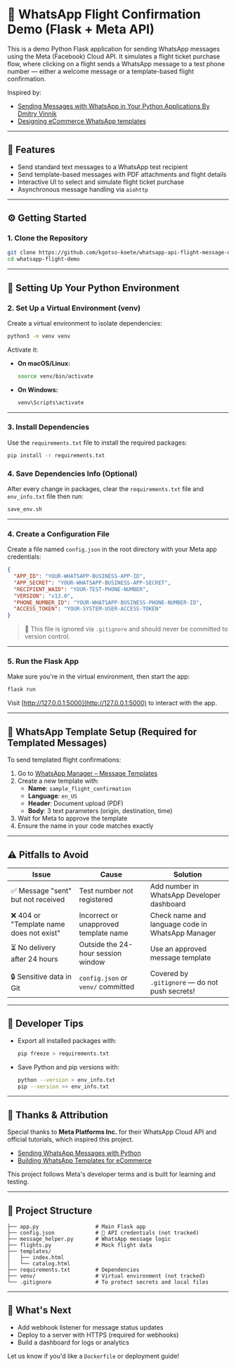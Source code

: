 # 🌛 WhatsApp Flight Confirmation Demo (Flask + Meta API)

This is a demo Python Flask application for sending WhatsApp messages using the Meta (Facebook) Cloud API. It simulates a flight ticket purchase flow, where clicking on a flight sends a WhatsApp message to a test phone number — either a welcome message or a template-based flight confirmation.

Inspired by:

- [Sending Messages with WhatsApp in Your Python Applications By Dmitry Vinnik](https://developers.facebook.com/blog/post/2022/10/24/sending-messages-with-whatsapp-in-your-python-applications/)
- [Designing eCommerce WhatsApp templates](https://developers.facebook.com/blog/post/2022/11/14/building-whatsapp-message-templates-for-ecommerce/)

---

## 📆 Features

- Send standard text messages to a WhatsApp test recipient
- Send template-based messages with PDF attachments and flight details
- Interactive UI to select and simulate flight ticket purchase
- Asynchronous message handling via `aiohttp`

---

## ⚙️ Getting Started

### 1. Clone the Repository

```bash
git clone https://github.com/kgotso-koete/whatsapp-api-flight-message-demo.git
cd whatsapp-flight-demo
```

---

## 🐍 Setting Up Your Python Environment

### 2. Set Up a Virtual Environment (venv)

Create a virtual environment to isolate dependencies:

```bash
python3 -m venv venv
```

Activate it:

- **On macOS/Linux:**

  ```bash
  source venv/bin/activate
  ```

- **On Windows:**

  ```bash
  venv\Scripts\activate
  ```

---

### 3. Install Dependencies

Use the `requirements.txt` file to install the required packages:

```bash
pip install -r requirements.txt
```

### 4. Save Dependencies Info (Optional)

After every change in packages, clear the `requirements.txt` file and `env_info.txt` file then run:

```bash
save_env.sh
```

---

### 4. Create a Configuration File

Create a file named `config.json` in the root directory with your Meta app credentials:

```json
{
  "APP_ID": "YOUR-WHATSAPP-BUSINESS-APP-ID",
  "APP_SECRET": "YOUR-WHATSAPP-BUSINESS-APP-SECRET",
  "RECIPIENT_WAID": "YOUR-TEST-PHONE-NUMBER",
  "VERSION": "v13.0",
  "PHONE_NUMBER_ID": "YOUR-WHATSAPP-BUSINESS-PHONE-NUMBER-ID",
  "ACCESS_TOKEN": "YOUR-SYSTEM-USER-ACCESS-TOKEN"
}
```

> 🔐 This file is ignored via `.gitignore` and should never be committed to version control.

---

### 5. Run the Flask App

Make sure you're in the virtual environment, then start the app:

```bash
flask run
```

Visit [http://127.0.0.1:5000](http://127.0.0.1:5000) to interact with the app.

---

## 💬 WhatsApp Template Setup (Required for Templated Messages)

To send templated flight confirmations:

1. Go to [WhatsApp Manager – Message Templates](https://business.facebook.com/wa/manage/message-templates)
2. Create a new template with:
   - **Name**: `sample_flight_confirmation`
   - **Language**: `en_US`
   - **Header**: Document upload (PDF)
   - **Body**: 3 text parameters (origin, destination, time)
3. Wait for Meta to approve the template
4. Ensure the name in your code matches exactly

---

## ⚠️ Pitfalls to Avoid

| Issue                                    | Cause                                 | Solution                                         |
| ---------------------------------------- | ------------------------------------- | ------------------------------------------------ |
| ✅ Message "sent" but not received       | Test number not registered            | Add number in WhatsApp Developer dashboard       |
| ❌ 404 or "Template name does not exist" | Incorrect or unapproved template name | Check name and language code in WhatsApp Manager |
| ⏳ No delivery after 24 hours            | Outside the 24-hour session window    | Use an approved message template                 |
| 🔒 Sensitive data in Git                 | `config.json` or `venv/` committed    | Covered by `.gitignore` — do not push secrets!   |

---

## 🧪 Developer Tips

- Export all installed packages with:

  ```bash
  pip freeze > requirements.txt
  ```

- Save Python and pip versions with:

  ```bash
  python --version > env_info.txt
  pip --version >> env_info.txt
  ```

---

## 🙏 Thanks & Attribution

Special thanks to **Meta Platforms Inc.** for their WhatsApp Cloud API and official tutorials, which inspired this project.

- [Sending WhatsApp Messages with Python](https://developers.facebook.com/blog/post/2022/10/24/sending-messages-with-whatsapp-in-your-python-applications/)
- [Building WhatsApp Templates for eCommerce](https://developers.facebook.com/blog/post/2022/11/14/building-whatsapp-message-templates-for-ecommerce/)

This project follows Meta's developer terms and is built for learning and testing.

---

## 📂 Project Structure

```
├── app.py                  # Main Flask app
├── config.json             # 🔐 API credentials (not tracked)
├── message_helper.py       # WhatsApp message logic
├── flights.py              # Mock flight data
├── templates/
│   ├── index.html
│   └── catalog.html
├── requirements.txt        # Dependencies
├── venv/                   # Virtual environment (not tracked)
└── .gitignore              # To protect secrets and local files
```

---

## 🚀 What's Next

- Add webhook listener for message status updates
- Deploy to a server with HTTPS (required for webhooks)
- Build a dashboard for logs or analytics

Let us know if you'd like a `Dockerfile` or deployment guide!
